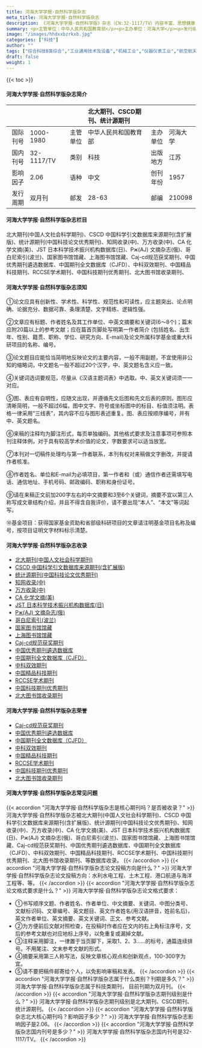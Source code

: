 ```yaml
---
title: 河海大学学报·自然科学版杂志
meta_title: 河海大学学报·自然科学版杂志
description: 《河海大学学报·自然科学版》杂志（CN:32-1117/TV）内容丰富、思想健康，1957年创刊，目前以双月刊形式发行，刊物对外积极扩大宣传，致力于提高杂志质量与影响。这本学报以报道自然科学研究成果为主，涵盖了水利、海洋、土木、环境等多个学科领域，是我国自然科学领域的重要学术平台。 经过数十年的发展，河海大学已经成为了一所具有工科特色，多学科协调发展的全国重点大学。其在国内外的学术影响力不断提升，为我国的水利、海洋、土木工程等领域培养了大量的优秀人才。这本学报在国内外学术界具有较高的声誉和影响力，多次获得国家级、省部级优秀期刊奖。其刊发的论文被国内外多家重要数据库和文摘收录，对推动我国水利、海洋、土木工程等领域的科学研究和技术进步起到了重要的作用。 《河海大学学报·自然科学版》以河海大学深厚的学术底蕴为依托，秉持“严谨、求实、创新”的学术精神，致力于推动我国水利、海洋、土木工程等领域的科学研究和技术进步。这本学报的作者和读者主要来自于我国的水利、海洋、土木工程等领域的科研机构、高等院校和企事业单位，是我国自然科学领域的重要学术平台。
summary: <p>主管单位：中华人民共和国教育部</p><p>主办单位：河海大学</p><p>发行级别：北大期刊、CSCD期刊、统计源期刊</p><p>发行周期：双月刊</p>
image: "/images/hhdxxbzrkxb.jpg"
categories: ["科技"]
author: ""
tags: ["综合科技B类综合","工业通用技术及设备","机械工业","仪器仪表工业","航空航天科学与工程","武器工业与军事技术","铁路运输","公路与水路运输","汽车工业","船舶工业","水利水电工程","建筑科学与工程","动力工程","核科学技术","新能源","电力工业",]
draft: false
weight: 1
---
```


{{< toc >}}

#### 河海大学学报·自然科学版杂志简介
|               |                               |               | 北大期刊、CSCD期刊、统计源期刊        |               |                           |
| ------------: | :---------------------------- | ------------: | :---------------------------- | ------------: | :------------------------ |
| 国际刊号      | 1000-1980   | 主管单位      | 中华人民共和国教育部     | 主办单位      | 河海大学     |
| 国内刊号      | 32-1117/TV        | 类别          | 科技       | 出版地方      | 江苏           |
| 影响因子      | 2.06        | 语种          | 中文             | 创刊年份      | 1957    |
| 发行周期      | 双月刊    | 邮发          | 28-63              | 邮编          | 210098      |

#### 河海大学学报·自然科学版杂志栏目
<span>北大期刊(中国人文社会科学期刊)</span>、<span>CSCD 中国科学引文数据库来源期刊(含扩展版)</span>、<span>统计源期刊(中国科技论文优秀期刊)</span>、<span>知网收录(中)</span>、<span>万方收录(中)</span>、<span>CA 化学文摘(美)</span>、<span>JST 日本科学技术振兴机构数据库(日)</span>、<span>Pж(AJ) 文摘杂志(俄)</span>、<span>哥白尼索引(波兰)</span>、<span>国家图书馆馆藏</span>、<span>上海图书馆馆藏</span>、<span>Caj-cd规范获奖期刊</span>、<span>中国优秀期刊遴选数据库</span>、<span>中国期刊全文数据库（CJFD）</span>、<span>中科双效期刊</span>、<span>中国精品科技期刊</span>、<span>RCCSE学术期刊</span>、<span>中国科技期刊优秀期刊</span>、<span>北大图书馆收录期刊</span>、

#### 河海大学学报·自然科学版杂志须知
<p><p>
	①论文应具有创新性、学术性、科学性、规范性和可读性，应主题突出、论点明确、论据充分、数据可靠、条理清楚、文字精练、逻辑性强。
</p><p>
	②文章应有标题、作者姓名及其工作单位、中英文摘要和关键词(6～8个)；篇末应附20篇以上的参考文献；应在篇首页脚处写明第一作者简介 (包括姓名、出生年、性别、籍贯、职称、学位、研究方向、E-mail)及论文所属科学基金或重大科研项目的名称、编号。
</p><p>
	③论文题目应能恰当简明地反映论文的主要内容，一般不用副题，不宜使用非公知的缩略词，中文题名一般不超过20个汉字，中、英文题名含义应一致。
</p><p>
	④关键词选词要规范，尽量从《汉语主题词表》中选取。中、英文关键词须一一对应。
</p><p>
	⑤图、表应有自明性，应随文出现，并遵循先文后图和先文后表的原则。图形应清晰简明，一般不超过6幅，图中文字、符号或坐标图中的标目、标值须注明。表格一律采用“三线表”，其内容不应与图形表述重复。图、表应按顺序编号，并有中、英文题名。
</p><p>
	⑥来稿的注释均为脚注形式，每页单独编码。其他格式要求及注意事项可参照本刊注释体例，对于具有较高学术价值的论文，字数要求可以适当放宽。
</p><p>
	⑦本刊对一切稿件处理均与第一作者联系，本刊有权对来稿做文字删改，并提请作者核准。
</p><p>
	⑧作者姓名、单位和E-mail为必填项目，第一作者和（或）通信作者还需填写电话、通信地址、手机号码、邮政编码、职称和身份证号。
</p><p>
	⑨请在来稿正文前加200字左右的中文摘要和3至6个关键词，摘要不宜以第三人称写成文章结构介绍，并且不得含自我评价，请不要出现“本人”、“本文”等词起写。
</p><p>
	⑩基金项目：获得国家基金资助和省部级科研项目的文章请注明基金项目名称及编号，按项目证明文字材料标示清楚。
</p></p>


#### 河海大学学报·自然科学版杂志收录
<ul>
    <li class="inline-block">
        <a class="bg-theme-light hover:bg-primary dark:bg-darkmode-theme-light dark:hover:bg-darkmode-primary dark:hover:text-dark m-1 block rounded px-3 py-1 hover:text-white" href="#河海大学学报·自然科学版杂志收录">
        北大期刊(中国人文社会科学期刊)
        </a>
    </li>
    <li class="inline-block">
        <a class="bg-theme-light hover:bg-primary dark:bg-darkmode-theme-light dark:hover:bg-darkmode-primary dark:hover:text-dark m-1 block rounded px-3 py-1 hover:text-white" href="#河海大学学报·自然科学版杂志收录">
        CSCD 中国科学引文数据库来源期刊(含扩展版)
        </a>
    </li>
    <li class="inline-block">
        <a class="bg-theme-light hover:bg-primary dark:bg-darkmode-theme-light dark:hover:bg-darkmode-primary dark:hover:text-dark m-1 block rounded px-3 py-1 hover:text-white" href="#河海大学学报·自然科学版杂志收录">
        统计源期刊(中国科技论文优秀期刊)
        </a>
    </li>
    <li class="inline-block">
        <a class="bg-theme-light hover:bg-primary dark:bg-darkmode-theme-light dark:hover:bg-darkmode-primary dark:hover:text-dark m-1 block rounded px-3 py-1 hover:text-white" href="#河海大学学报·自然科学版杂志收录">
        知网收录(中)
        </a>
    </li>
    <li class="inline-block">
        <a class="bg-theme-light hover:bg-primary dark:bg-darkmode-theme-light dark:hover:bg-darkmode-primary dark:hover:text-dark m-1 block rounded px-3 py-1 hover:text-white" href="#河海大学学报·自然科学版杂志收录">
        万方收录(中)
        </a>
    </li>
    <li class="inline-block">
        <a class="bg-theme-light hover:bg-primary dark:bg-darkmode-theme-light dark:hover:bg-darkmode-primary dark:hover:text-dark m-1 block rounded px-3 py-1 hover:text-white" href="#河海大学学报·自然科学版杂志收录">
        CA 化学文摘(美)
        </a>
    </li>
    <li class="inline-block">
        <a class="bg-theme-light hover:bg-primary dark:bg-darkmode-theme-light dark:hover:bg-darkmode-primary dark:hover:text-dark m-1 block rounded px-3 py-1 hover:text-white" href="#河海大学学报·自然科学版杂志收录">
        JST 日本科学技术振兴机构数据库(日)
        </a>
    </li>
    <li class="inline-block">
        <a class="bg-theme-light hover:bg-primary dark:bg-darkmode-theme-light dark:hover:bg-darkmode-primary dark:hover:text-dark m-1 block rounded px-3 py-1 hover:text-white" href="#河海大学学报·自然科学版杂志收录">
        Pж(AJ) 文摘杂志(俄)
        </a>
    </li>
    <li class="inline-block">
        <a class="bg-theme-light hover:bg-primary dark:bg-darkmode-theme-light dark:hover:bg-darkmode-primary dark:hover:text-dark m-1 block rounded px-3 py-1 hover:text-white" href="#河海大学学报·自然科学版杂志收录">
        哥白尼索引(波兰)
        </a>
    </li>
    <li class="inline-block">
        <a class="bg-theme-light hover:bg-primary dark:bg-darkmode-theme-light dark:hover:bg-darkmode-primary dark:hover:text-dark m-1 block rounded px-3 py-1 hover:text-white" href="#河海大学学报·自然科学版杂志收录">
        国家图书馆馆藏
        </a>
    </li>
    <li class="inline-block">
        <a class="bg-theme-light hover:bg-primary dark:bg-darkmode-theme-light dark:hover:bg-darkmode-primary dark:hover:text-dark m-1 block rounded px-3 py-1 hover:text-white" href="#河海大学学报·自然科学版杂志收录">
        上海图书馆馆藏
        </a>
    </li>
    <li class="inline-block">
        <a class="bg-theme-light hover:bg-primary dark:bg-darkmode-theme-light dark:hover:bg-darkmode-primary dark:hover:text-dark m-1 block rounded px-3 py-1 hover:text-white" href="#河海大学学报·自然科学版杂志收录">
        Caj-cd规范获奖期刊
        </a>
    </li>
    <li class="inline-block">
        <a class="bg-theme-light hover:bg-primary dark:bg-darkmode-theme-light dark:hover:bg-darkmode-primary dark:hover:text-dark m-1 block rounded px-3 py-1 hover:text-white" href="#河海大学学报·自然科学版杂志收录">
        中国优秀期刊遴选数据库
        </a>
    </li>
    <li class="inline-block">
        <a class="bg-theme-light hover:bg-primary dark:bg-darkmode-theme-light dark:hover:bg-darkmode-primary dark:hover:text-dark m-1 block rounded px-3 py-1 hover:text-white" href="#河海大学学报·自然科学版杂志收录">
        中国期刊全文数据库（CJFD）
        </a>
    </li>
    <li class="inline-block">
        <a class="bg-theme-light hover:bg-primary dark:bg-darkmode-theme-light dark:hover:bg-darkmode-primary dark:hover:text-dark m-1 block rounded px-3 py-1 hover:text-white" href="#河海大学学报·自然科学版杂志收录">
        中科双效期刊
        </a>
    </li>
    <li class="inline-block">
        <a class="bg-theme-light hover:bg-primary dark:bg-darkmode-theme-light dark:hover:bg-darkmode-primary dark:hover:text-dark m-1 block rounded px-3 py-1 hover:text-white" href="#河海大学学报·自然科学版杂志收录">
        中国精品科技期刊
        </a>
    </li>
    <li class="inline-block">
        <a class="bg-theme-light hover:bg-primary dark:bg-darkmode-theme-light dark:hover:bg-darkmode-primary dark:hover:text-dark m-1 block rounded px-3 py-1 hover:text-white" href="#河海大学学报·自然科学版杂志收录">
        RCCSE学术期刊
        </a>
    </li>
    <li class="inline-block">
        <a class="bg-theme-light hover:bg-primary dark:bg-darkmode-theme-light dark:hover:bg-darkmode-primary dark:hover:text-dark m-1 block rounded px-3 py-1 hover:text-white" href="#河海大学学报·自然科学版杂志收录">
        中国科技期刊优秀期刊
        </a>
    </li>
    <li class="inline-block">
        <a class="bg-theme-light hover:bg-primary dark:bg-darkmode-theme-light dark:hover:bg-darkmode-primary dark:hover:text-dark m-1 block rounded px-3 py-1 hover:text-white" href="#河海大学学报·自然科学版杂志收录">
        北大图书馆收录期刊
        </a>
    </li>
</ul>



#### 河海大学学报·自然科学版杂志荣誉
<ul>
    <li class="inline-block">
        <a class="bg-theme-light hover:bg-primary dark:bg-darkmode-theme-light dark:hover:bg-darkmode-primary dark:hover:text-dark m-1 block rounded px-3 py-1 hover:text-white" href="#河海大学学报·自然科学版杂志荣誉">
        Caj-cd规范获奖期刊
        </a>
    </li>
    <li class="inline-block">
        <a class="bg-theme-light hover:bg-primary dark:bg-darkmode-theme-light dark:hover:bg-darkmode-primary dark:hover:text-dark m-1 block rounded px-3 py-1 hover:text-white" href="#河海大学学报·自然科学版杂志荣誉">
        中国优秀期刊遴选数据库
        </a>
    </li>
    <li class="inline-block">
        <a class="bg-theme-light hover:bg-primary dark:bg-darkmode-theme-light dark:hover:bg-darkmode-primary dark:hover:text-dark m-1 block rounded px-3 py-1 hover:text-white" href="#河海大学学报·自然科学版杂志荣誉">
        中国期刊全文数据库（CJFD）
        </a>
    </li>
    <li class="inline-block">
        <a class="bg-theme-light hover:bg-primary dark:bg-darkmode-theme-light dark:hover:bg-darkmode-primary dark:hover:text-dark m-1 block rounded px-3 py-1 hover:text-white" href="#河海大学学报·自然科学版杂志荣誉">
        中科双效期刊
        </a>
    </li>
    <li class="inline-block">
        <a class="bg-theme-light hover:bg-primary dark:bg-darkmode-theme-light dark:hover:bg-darkmode-primary dark:hover:text-dark m-1 block rounded px-3 py-1 hover:text-white" href="#河海大学学报·自然科学版杂志荣誉">
        中国精品科技期刊
        </a>
    </li>
    <li class="inline-block">
        <a class="bg-theme-light hover:bg-primary dark:bg-darkmode-theme-light dark:hover:bg-darkmode-primary dark:hover:text-dark m-1 block rounded px-3 py-1 hover:text-white" href="#河海大学学报·自然科学版杂志荣誉">
        RCCSE学术期刊
        </a>
    </li>
    <li class="inline-block">
        <a class="bg-theme-light hover:bg-primary dark:bg-darkmode-theme-light dark:hover:bg-darkmode-primary dark:hover:text-dark m-1 block rounded px-3 py-1 hover:text-white" href="#河海大学学报·自然科学版杂志荣誉">
        中国科技期刊优秀期刊
        </a>
    </li>
    <li class="inline-block">
        <a class="bg-theme-light hover:bg-primary dark:bg-darkmode-theme-light dark:hover:bg-darkmode-primary dark:hover:text-dark m-1 block rounded px-3 py-1 hover:text-white" href="#河海大学学报·自然科学版杂志荣誉">
        北大图书馆收录期刊
        </a>
    </li>
</ul>












#### 河海大学学报·自然科学版杂志常见问题
{{< accordion "河海大学学报·自然科学版杂志是核心期刊吗？是否被收录？" >}}
河海大学学报·自然科学版杂志被北大期刊(中国人文社会科学期刊)、CSCD 中国科学引文数据库来源期刊(含扩展版)、统计源期刊(中国科技论文优秀期刊)、知网收录(中)、万方收录(中)、CA 化学文摘(美)、JST 日本科学技术振兴机构数据库(日)、Pж(AJ) 文摘杂志(俄)、哥白尼索引(波兰)、国家图书馆馆藏、上海图书馆馆藏、Caj-cd规范获奖期刊、中国优秀期刊遴选数据库、中国期刊全文数据库（CJFD）、中科双效期刊、中国精品科技期刊、RCCSE学术期刊、中国科技期刊优秀期刊、北大图书馆收录期刊、等数据库收录。
{{< /accordion >}}
{{< accordion "河海大学学报·自然科学版杂志论文投稿方向是什么？" >}}
河海大学学报·自然科学版杂志论文投稿方向：水利水电工程、土木工程、港口航道与海洋工程等、等。
{{< /accordion >}}
{{< accordion "河海大学学报·自然科学版杂志论文格式要求是什么？" >}}
河海大学学报·自然科学版杂志论文格式要求：
- ①书写顺序文题、作者姓名、作者单位、中文摘要、关键词、中图分类号、文献标识码、文章编号、英文题目、英文作者姓名(用汉语拼音，姓前名后)，英文作者单位、英文摘要、英文关键词、正文、参考文献。
- ②为方便前后文献对照检查，在投稿时作者应在文内的右上角标注序号，文后的参考文献也对应地标上序号，以免重复或漏掉文献。
- ③注释采用脚注，一律置于当页脚下，采取1、2、3……的标号，通篇连续排号。不用尾注、文末参考文献的形式。
- ④摘要采用第三人称写法，反映文章核心观点和创新观点，100-300字为宜。
- ⑤请不要把稿件邮寄给个人，以免影响审稿和发表。
{{< /accordion >}}
{{< accordion "河海大学学报·自然科学版杂志属于什么类别？刊期是多久？" >}}
河海大学学报·自然科学版杂志属于科技类期刊， 目前刊期为双月刊。
{{< /accordion >}}
{{< accordion "河海大学学报·自然科学版杂志期刊级别是什么？" >}}
河海大学学报·自然科学版杂志期刊级别是北大期刊、CSCD期刊、统计源期刊。
{{< /accordion >}}
{{< accordion "河海大学学报·自然科学版杂志北大核心期刊吗？影响因子多少？" >}}
河海大学学报·自然科学版杂志影响因子是2.06。
{{< /accordion >}}
{{< accordion "河海大学学报·自然科学版杂志国内刊号是多少？" >}}
河海大学学报·自然科学版杂志国内刊号是32-1117/TV。
{{< /accordion >}}